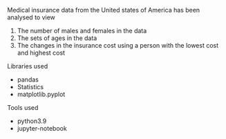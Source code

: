 Medical insurance data from the United states of America has been analysed to view 
1. The number of males and females in the data  
2. The sets of ages in the data 
3. The changes in the insurance cost using a person with the lowest cost and highest cost 

Libraries used 

  - pandas
  - Statistics
  - matplotlib.pyplot 

Tools used 

 - python3.9
 -  jupyter-notebook
 
